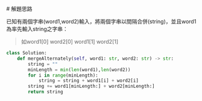 #​ 解題思路

已知有兩個字串(word1,word2)輸入，將兩個字串以間隔合併(string)，並且word1為率先輸入string之字串：
> 如word1[0] word2[0] word1[1] word2[1]
```python
class Solution:
    def mergeAlternately(self, word1: str, word2: str) -> str:
        string = ""
        minLength = min(len(word1),len(word2))
        for i in range(minLength):
            string = string + word1[i] + word2[i]
        string += word1[minLength:] + word2[minLength:]
        return string
```
